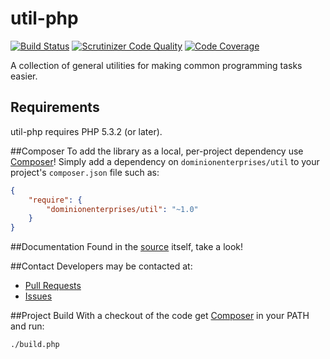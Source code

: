 # util-php
[![Build Status](https://travis-ci.org/dominionenterprises/util-php.png)](https://travis-ci.org/dominionenterprises/util-php)
[![Scrutinizer Code Quality](https://scrutinizer-ci.com/g/dominionenterprises/util-php/badges/quality-score.png?s=dc0ef0f4cdd53117a6dc2fae55bac8817b704b92)](https://scrutinizer-ci.com/g/dominionenterprises/util-php/)
[![Code Coverage](https://scrutinizer-ci.com/g/dominionenterprises/util-php/badges/coverage.png?s=f9d87c7dfce01e2623760f62b8305c05cf7afb64)](https://scrutinizer-ci.com/g/dominionenterprises/util-php/)

A collection of general utilities for making common programming tasks easier.

## Requirements

util-php requires PHP 5.3.2 (or later).

##Composer
To add the library as a local, per-project dependency use [Composer](http://getcomposer.org)! Simply add a dependency on
`dominionenterprises/util` to your project's `composer.json` file such as:

```json
{
    "require": {
        "dominionenterprises/util": "~1.0"
    }
}
```
##Documentation
Found in the [source](src) itself, take a look!

##Contact
Developers may be contacted at:

 * [Pull Requests](https://github.com/dominionenterprises/util-php/pulls)
 * [Issues](https://github.com/dominionenterprises/util-php/issues)

##Project Build
With a checkout of the code get [Composer](http://getcomposer.org) in your PATH and run:

```sh
./build.php
```
